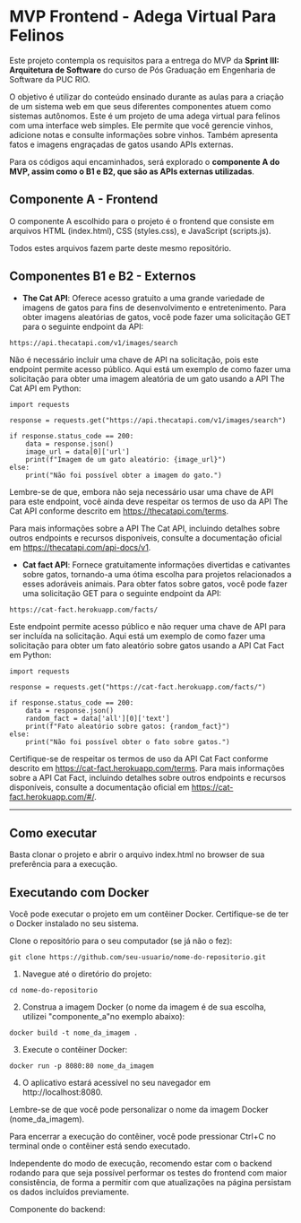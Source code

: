 # MVP Frontend - Adega Virtual Para Felinos

Este projeto contempla os requisitos para a entrega do MVP da **Sprint III: Arquitetura de Software** do curso de Pós Graduação em Engenharia de Software da PUC RIO.

O objetivo é utilizar do conteúdo ensinado durante as aulas para a criação de um sistema web em que seus diferentes componentes atuem como sistemas autônomos.
Este é um projeto de uma adega virtual para felinos com uma interface web simples. Ele permite que você gerencie vinhos, adicione notas e consulte informações sobre vinhos. Também apresenta fatos e imagens engraçadas de gatos usando APIs externas.

Para os códigos aqui encaminhados, será explorado o **componente A do MVP, assim como o B1 e B2, que são as APIs externas utilizadas**.

## Componente A - Frontend
O componente A escolhido para o projeto é o frontend que consiste em arquivos HTML (index.html), CSS (styles.css), e JavaScript (scripts.js). 

Todos estes arquivos fazem parte deste mesmo repositório.

## Componentes B1 e B2 - Externos

- **The Cat API**: Oferece acesso gratuito a uma grande variedade de imagens de gatos para fins de desenvolvimento e entretenimento.
Para obter imagens aleatórias de gatos, você pode fazer uma solicitação GET para o seguinte endpoint da API:
```
https://api.thecatapi.com/v1/images/search
```
Não é necessário incluir uma chave de API na solicitação, pois este endpoint permite acesso público.
Aqui está um exemplo de como fazer uma solicitação para obter uma imagem aleatória de um gato usando a API The Cat API em Python:
```
import requests

response = requests.get("https://api.thecatapi.com/v1/images/search")

if response.status_code == 200:
    data = response.json()
    image_url = data[0]['url']
    print(f"Imagem de um gato aleatório: {image_url}")
else:
    print("Não foi possível obter a imagem do gato.")
```
Lembre-se de que, embora não seja necessário usar uma chave de API para este endpoint, você ainda deve respeitar os termos de uso da API The Cat API conforme descrito em https://thecatapi.com/terms.

Para mais informações sobre a API The Cat API, incluindo detalhes sobre outros endpoints e recursos disponíveis, consulte a documentação oficial em https://thecatapi.com/api-docs/v1.

- **Cat fact API**: Fornece gratuitamente informações divertidas e cativantes sobre gatos, tornando-a uma ótima escolha para projetos relacionados a esses adoráveis animais.
Para obter fatos sobre gatos, você pode fazer uma solicitação GET para o seguinte endpoint da API:
```
https://cat-fact.herokuapp.com/facts/
```
Este endpoint permite acesso público e não requer uma chave de API para ser incluída na solicitação.
Aqui está um exemplo de como fazer uma solicitação para obter um fato aleatório sobre gatos usando a API Cat Fact em Python:
```
import requests

response = requests.get("https://cat-fact.herokuapp.com/facts/")

if response.status_code == 200:
    data = response.json()
    random_fact = data['all'][0]['text']
    print(f"Fato aleatório sobre gatos: {random_fact}")
else:
    print("Não foi possível obter o fato sobre gatos.")
```
Certifique-se de respeitar os termos de uso da API Cat Fact conforme descrito em https://cat-fact.herokuapp.com/terms.
Para mais informações sobre a API Cat Fact, incluindo detalhes sobre outros endpoints e recursos disponíveis, consulte a documentação oficial em https://cat-fact.herokuapp.com/#/.


---
## Como executar

Basta clonar o projeto e abrir o arquivo index.html no browser de sua preferência para a execução.

## Executando com Docker

Você pode executar o projeto em um contêiner Docker. 
Certifique-se de ter o Docker instalado no seu sistema.

Clone o repositório para o seu computador (se já não o fez):

```
git clone https://github.com/seu-usuario/nome-do-repositorio.git
```

1. Navegue até o diretório do projeto:
```
cd nome-do-repositorio
```

2. Construa a imagem Docker (o nome da imagem é de sua escolha, utilizei "componente_a"no exemplo abaixo):
```
docker build -t nome_da_imagem .
```

3. Execute o contêiner Docker:

```
docker run -p 8080:80 nome_da_imagem
```

4. O aplicativo estará acessível no seu navegador em http://localhost:8080.


Lembre-se de que você pode personalizar o nome da imagem Docker (nome_da_imagem).

Para encerrar a execução do contêiner, você pode pressionar Ctrl+C no terminal onde o contêiner está sendo executado.

Independente do modo de execução, recomendo estar com o backend rodando para que seja possível performar os testes do frontend com maior consistência, de forma a permitir com que atualizações na página persistam os dados incluídos previamente.

Componente do backend: 
